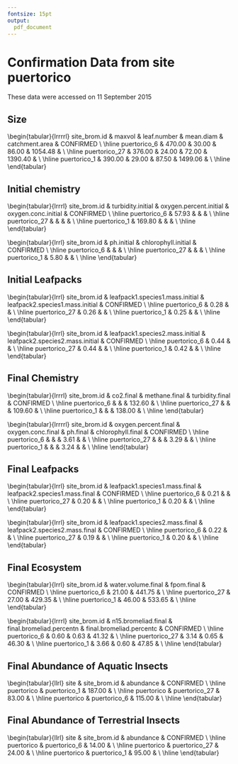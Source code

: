 ```yaml
---
fontsize: 15pt
output:
  pdf_document
---
```




# Confirmation Data from site **puertorico**

These data were accessed on 11 September 2015

## Size

\begin{tabular}{lrrrrl}
 site\_brom.id & maxvol & leaf.number & mean.diam & catchment.area & CONFIRMED \\ 
  \hline puertorico\_6 & 470.00 & 30.00 & 86.00 & 1054.48 &      \\ 
   \hline
puertorico\_27 & 376.00 & 24.00 & 72.00 & 1390.40 &      \\ 
   \hline
puertorico\_1 & 390.00 & 29.00 & 87.50 & 1499.06 &      \\ 
   \hline
\end{tabular}


## Initial chemistry

\begin{tabular}{lrrrl}
 site\_brom.id & turbidity.initial & oxygen.percent.initial & oxygen.conc.initial & CONFIRMED \\ 
  \hline puertorico\_6 & 57.93 &  &  &      \\ 
   \hline
puertorico\_27 &  &  &  &      \\ 
   \hline
puertorico\_1 & 169.80 &  &  &      \\ 
   \hline
\end{tabular}


\begin{tabular}{lrrl}
 site\_brom.id & ph.initial & chlorophyll.initial & CONFIRMED \\ 
  \hline puertorico\_6 &  &  &      \\ 
   \hline
puertorico\_27 &  &  &      \\ 
   \hline
puertorico\_1 & 5.80 &  &      \\ 
   \hline
\end{tabular}

## Initial Leafpacks
\begin{tabular}{lrrl}
 site\_brom.id & leafpack1.species1.mass.initial & leafpack2.species1.mass.initial & CONFIRMED \\ 
  \hline puertorico\_6 & 0.28 &  &      \\ 
   \hline
puertorico\_27 & 0.26 &  &      \\ 
   \hline
puertorico\_1 & 0.25 &  &      \\ 
   \hline
\end{tabular}

\begin{tabular}{lrrl}
 site\_brom.id & leafpack1.species2.mass.initial & leafpack2.species2.mass.initial & CONFIRMED \\ 
  \hline puertorico\_6 & 0.44 &  &      \\ 
   \hline
puertorico\_27 & 0.44 &  &      \\ 
   \hline
puertorico\_1 & 0.42 &  &      \\ 
   \hline
\end{tabular}

## Final Chemistry
\begin{tabular}{lrrrl}
 site\_brom.id & co2.final & methane.final & turbidity.final & CONFIRMED \\ 
  \hline puertorico\_6 &  &  & 132.60 &      \\ 
   \hline
puertorico\_27 &  &  & 109.60 &      \\ 
   \hline
puertorico\_1 &  &  & 138.00 &      \\ 
   \hline
\end{tabular}


\begin{tabular}{lrrrrl}
 site\_brom.id & oxygen.percent.final & oxygen.conc.final & ph.final & chlorophyll.final & CONFIRMED \\ 
  \hline puertorico\_6 &  &  & 3.61 &  &      \\ 
   \hline
puertorico\_27 &  &  & 3.29 &  &      \\ 
   \hline
puertorico\_1 &  &  & 3.24 &  &      \\ 
   \hline
\end{tabular}

## Final Leafpacks
\begin{tabular}{lrrl}
 site\_brom.id & leafpack1.species1.mass.final & leafpack2.species1.mass.final & CONFIRMED \\ 
  \hline puertorico\_6 & 0.21 &  &      \\ 
   \hline
puertorico\_27 & 0.20 &  &      \\ 
   \hline
puertorico\_1 & 0.20 &  &      \\ 
   \hline
\end{tabular}

\begin{tabular}{lrrl}
 site\_brom.id & leafpack1.species2.mass.final & leafpack2.species2.mass.final & CONFIRMED \\ 
  \hline puertorico\_6 & 0.22 &  &      \\ 
   \hline
puertorico\_27 & 0.19 &  &      \\ 
   \hline
puertorico\_1 & 0.20 &  &      \\ 
   \hline
\end{tabular}

## Final Ecosystem
\begin{tabular}{lrrl}
 site\_brom.id & water.volume.final & fpom.final & CONFIRMED \\ 
  \hline puertorico\_6 & 21.00 & 441.75 &      \\ 
   \hline
puertorico\_27 & 27.00 & 429.35 &      \\ 
   \hline
puertorico\_1 & 46.00 & 533.65 &      \\ 
   \hline
\end{tabular}

\begin{tabular}{lrrrl}
 site\_brom.id & n15.bromeliad.final & final.bromeliad.percentn & final.bromeliad.percentc & CONFIRMED \\ 
  \hline puertorico\_6 & 0.60 & 0.63 & 41.32 &      \\ 
   \hline
puertorico\_27 & 3.14 & 0.65 & 46.30 &      \\ 
   \hline
puertorico\_1 & 3.66 & 0.60 & 47.85 &      \\ 
   \hline
\end{tabular}

## Final Abundance of Aquatic Insects

\begin{tabular}{llrl}
 site & site\_brom.id & abundance & CONFIRMED \\ 
  \hline puertorico & puertorico\_1 & 187.00 &      \\ 
   \hline
puertorico & puertorico\_27 & 83.00 &      \\ 
   \hline
puertorico & puertorico\_6 & 115.00 &      \\ 
   \hline
\end{tabular}

## Final Abundance of Terrestrial Insects
\begin{tabular}{llrl}
 site & site\_brom.id & abundance & CONFIRMED \\ 
  \hline puertorico & puertorico\_6 & 14.00 &      \\ 
   \hline
puertorico & puertorico\_27 & 24.00 &      \\ 
   \hline
puertorico & puertorico\_1 & 95.00 &      \\ 
   \hline
\end{tabular}
